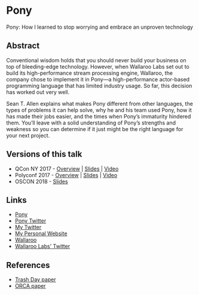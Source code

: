 # Pony

Pony: How I learned to stop worrying and embrace an unproven technology

## Abstract

Conventional wisdom holds that you should never build your business on top of bleeding-edge technology. However, when Wallaroo Labs set out to build its high-performance stream processing engine, Wallaroo, the company chose to implement it in Pony—a high-performance actor-based programming language that has limited industry usage. So far, this decision has worked out very well.

Sean T. Allen explains what makes Pony different from other languages, the types of problems it can help solve, why he and his team used Pony, how it has made their jobs easier, and the times when Pony’s immaturity hindered them. You’ll leave with a solid understanding of Pony’s strengths and weakness so you can determine if it just might be the right language for your next project.

## Versions of this talk

- QCon NY 2017 - [Overview](https://www.monkeysnatchbanana.com/2017/09/02/qcon-ny-pony/) | [Slides](https://speakerdeck.com/seantallen/pony-how-i-learned-to-stop-worrying-and-embrace-an-unproven-technology) | [Video](https://www.infoq.com/presentations/pony-wallaroo)
- Polyconf 2017 - [Overview](https://www.monkeysnatchbanana.com/2017/08/19/polyconf17-why-pony/) | [Slides](https://speakerdeck.com/seantallen/why-pony) | [Video](https://www.youtube.com/watch?v=0XFhTrtOGK4)
- OSCON 2018 - [Slides]()

## Links

* [Pony](https://www.ponylang.org/)
* [Pony Twitter](https://twitter.com/ponylang)
* [My Twitter](https://twitter.com/seantallen)
* [My Personal Website](https://www.monkeysnatchbanana.com/)
* [Wallaroo](https://github.com/wallaroolabs/wallaroo)
* [Wallaroo Labs' Twitter](https://twitter.com/wallaroolabs)

## References

- [Trash Day paper](https://www.usenix.org/system/files/conference/hotos15/hotos15-paper-maas.pdf)
- [ORCA paper](https://www.ponylang.org/media/papers/OGC.pdf)
